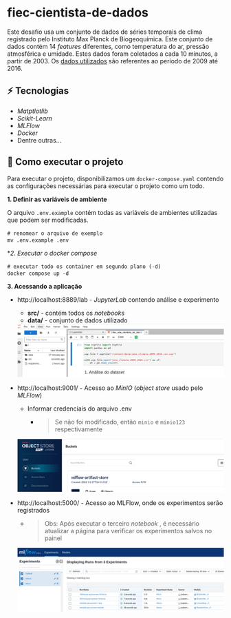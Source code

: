# fiec-cientista-de-dados

Este desafio usa um conjunto de dados de séries temporais de clima registrado pelo Instituto Max
Planck de Biogeoquímica. Este conjunto de dados contém 14 *features* diferentes, como temperatura do ar, pressão atmosférica e umidade. Estes dados foram coletados a cada 10 minutos, a partir de 2003. Os [dados utilizados](https://storage.googleapis.com/tensorflow/tf-keras-datasets/jena_climate_2009_2016.csv.zip) são referentes ao período de 2009 até 2016.



##  :zap: **Tecnologias**

- *Matptlotlib*
- *Scikit-Learn*
- *MLFlow*
- *Docker*
- Dentre outras...

## :hammer: Como executar o projeto

Para executar o projeto, disponibilizamos um  `docker-compose.yaml` contendo as configurações necessárias para executar o projeto como um todo.

**1. Definir as variáveis de ambiente**

O arquivo  `.env.example`  contém todas as variáveis de ambientes utilizadas que podem ser modificadas.

```shell
# renomear o arquivo de exemplo
mv .env.example .env
```

**2. Executar o *docker compose**

```shell
# executar todo os container em segundo plano (-d)
docker compose up -d
```

**3. Acessando a aplicação**

- http://localhost:8889/lab - *JupyterLab* contendo análise e experimento

  - **src/** - contém todos os *notebooks*
  - **data/** - conjunto de dados utilizado

  <img src="./imgs/image-20221127135856785.png" alt="image-20221127135856785" style="zoom: 80%;" />

- http://localhost:9001/ - Acesso ao *MinIO* (*object store* usado pelo *MLFlow*)

  - Informar credenciais do arquivo .env 

    - > Se não foi modificado, então `minio` e `minio123` respectivamente

  <img src="./imgs/image-20221127140306042.png" alt="image-20221127140306042" style="zoom:80%;" />

- http://localhost:5000/ - Acesso ao MLFlow, onde os experimentos serão registrados 

  - > Obs: Após executar o terceiro *notebook* , é necessário atualizar a página para verificar os experimentos salvos no painel

  <img src="./imgs/Dockerfile-MLFlow" alt="image-20221127141346525" style="zoom:80%;" />
  
  
